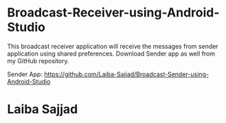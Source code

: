 # Broadcast-Receiver-using-Android-Studio
This broadcast receiver application will receive the messages from sender application using shared preferences.
Download Sender app as well from my GitHub repository.

Sender App: https://github.com/Laiba-Sajjad/Broadcast-Sender-using-Android-Studio

# Laiba Sajjad
